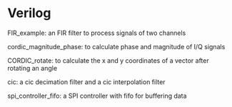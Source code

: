 # Verilog

FIR_example: 
an FIR filter to process signals of two channels

cordic_magnitude_phase: 
to calculate phase and magnitude of I/Q signals

CORDIC_rotate:
to calculate the x and y coordinates of a vector after rotating an angle

cic: 
a cic decimation filter and a cic interpolation filter

spi_controller_fifo:
a SPI controller with fifo for buffering data

